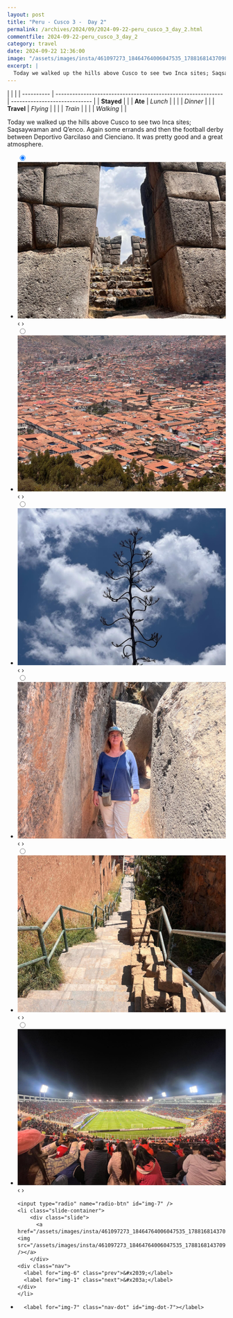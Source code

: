 ```yaml
---
layout: post
title: "Peru - Cusco 3 -  Day 2"
permalink: /archives/2024/09/2024-09-22-peru_cusco_3_day_2.html
commentfile: 2024-09-22-peru_cusco_3_day_2
category: travel
date: 2024-09-22 12:36:00
image: "/assets/images/insta/461097273_18464764006047535_1788168143709857316_n_18019880831578024.jpg"
excerpt: |
  Today we walked up the hills above Cusco to see two Inca sites; Saqsaywaman and Q’enco. Again some errands and then the football derby between Deportivo Garcilaso and Cienciano. It was pretty good and a great atmosphere.
---
```


|            |                                                              |
| ---------- | ------------------------------------------------------------ | ----------------------------- |
| **Stayed** |  |
| **Ate**    | _Lunch_                                                      |          |
|            | _Dinner_                                                     |          |
| **Travel** | _Flying_                                                     |          |
|            | _Train_                                                      |          |
|            | _Walking_                                                    |          |


Today we walked up the hills above Cusco to see two Inca sites; Saqsaywaman and Q’enco. Again some errands and then the football derby between Deportivo Garcilaso and Cienciano. It was pretty good and a great atmosphere.


<ul class="slides">
    <input type="radio" name="radio-btn" id="img-1" checked="checked" />
    <li class="slide-container">
        <div class="slide">
          <a href="/assets/images/insta/460934111_18464764039047535_6215327196608739412_n_17938986185869024.jpg"><img src="/assets/images/insta/460934111_18464764039047535_6215327196608739412_n_17938986185869024.jpg" /></a>
        </div>
    <div class="nav">
      <label for="img-7" class="prev">&#x2039;</label>
      <label for="img-2" class="next">&#x203a;</label>
    </div>
    </li>
        <input type="radio" name="radio-btn" id="img-2"  />
    <li class="slide-container">
        <div class="slide">
          <a href="/assets/images/insta/461121763_18464764051047535_1986843111422724990_n_18072731575510310.jpg"><img src="/assets/images/insta/461121763_18464764051047535_1986843111422724990_n_18072731575510310.jpg" /></a>
        </div>
    <div class="nav">
      <label for="img-1" class="prev">&#x2039;</label>
      <label for="img-3" class="next">&#x203a;</label>
    </div>
    </li>
        <input type="radio" name="radio-btn" id="img-3"  />
    <li class="slide-container">
        <div class="slide">
          <a href="/assets/images/insta/460935332_18464764063047535_8398953798538990793_n_18060326602664845.jpg"><img src="/assets/images/insta/460935332_18464764063047535_8398953798538990793_n_18060326602664845.jpg" /></a>
        </div>
    <div class="nav">
      <label for="img-2" class="prev">&#x2039;</label>
      <label for="img-4" class="next">&#x203a;</label>
    </div>
    </li>
        <input type="radio" name="radio-btn" id="img-4"  />
    <li class="slide-container">
        <div class="slide">
          <a href="/assets/images/insta/461063186_18464764072047535_8416396611823309350_n_18009787991386971.jpg"><img src="/assets/images/insta/461063186_18464764072047535_8416396611823309350_n_18009787991386971.jpg" /></a>
        </div>
    <div class="nav">
      <label for="img-3" class="prev">&#x2039;</label>
      <label for="img-5" class="next">&#x203a;</label>
    </div>
    </li>
        <input type="radio" name="radio-btn" id="img-5"  />
    <li class="slide-container">
        <div class="slide">
          <a href="/assets/images/insta/460940554_18464764084047535_3976708428293165490_n_18070566799590089.jpg"><img src="/assets/images/insta/460940554_18464764084047535_3976708428293165490_n_18070566799590089.jpg" /></a>
        </div>
    <div class="nav">
      <label for="img-4" class="prev">&#x2039;</label>
      <label for="img-6" class="next">&#x203a;</label>
    </div>
    </li>
        <input type="radio" name="radio-btn" id="img-6"  />
    <li class="slide-container">
        <div class="slide">
          <a href="/assets/images/insta/461119328_18464764099047535_3174783000217974292_n_18019949072438760.jpg"><img src="/assets/images/insta/461119328_18464764099047535_3174783000217974292_n_18019949072438760.jpg" /></a>
        </div>
    <div class="nav">
      <label for="img-5" class="prev">&#x2039;</label>
      <label for="img-7" class="next">&#x203a;</label>
    </div>
    </li>
    
    <input type="radio" name="radio-btn" id="img-7" />
    <li class="slide-container">
        <div class="slide">
          <a href="/assets/images/insta/461097273_18464764006047535_1788168143709857316_n_18019880831578024.jpg"><img src="/assets/images/insta/461097273_18464764006047535_1788168143709857316_n_18019880831578024.jpg" /></a>
        </div>
    <div class="nav">
      <label for="img-6" class="prev">&#x2039;</label>
      <label for="img-1" class="next">&#x203a;</label>
    </div>
    </li>
			
<li class="nav-dots">
      <label for="img-1" class="nav-dot" id="img-dot-1"></label>
      <label for="img-2" class="nav-dot" id="img-dot-2"></label>
      <label for="img-3" class="nav-dot" id="img-dot-3"></label>
      <label for="img-4" class="nav-dot" id="img-dot-4"></label>
      <label for="img-5" class="nav-dot" id="img-dot-5"></label>
      <label for="img-6" class="nav-dot" id="img-dot-6"></label>

      <label for="img-7" class="nav-dot" id="img-dot-7"></label>

</li>
</ul>        
             

		